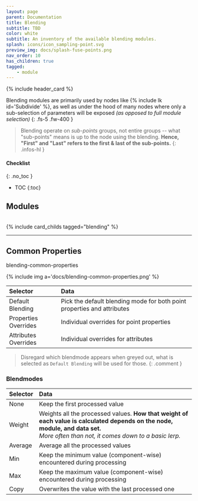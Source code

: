 ```yaml
---
layout: page
parent: Documentation
title: Blending
subtitle: TBD
color: white
subtitle: An inventory of the available blending modules.
splash: icons/icon_sampling-point.svg
preview_img: docs/splash-fuse-points.png
nav_order: 10
has_children: true
tagged: 
    - module
---
```


{% include header_card %}

Blending modules are primarily used by nodes like {% include lk id='Subdivide' %}, as well as under the hood of many nodes where only a sub-selection of parameters will be exposed *(as opposed to full module selection)*
{: .fs-5 .fw-400 }

> Blending operate on *sub-points* groups, not entire groups -- what "sub-points" means is up to the node using the blending.
> **Hence, "First" and "Last" refers to the first & last of the sub-points.**
{: .infos-hl }

#### Checklist
{: .no_toc }
- TOC
{:toc}

## Modules
<br>
{% include card_childs tagged="blending" %}

---
## Common Properties
blending-common-properties

{% include img a='docs/blending-common-properties.png' %} 

| Selector       | Data          |
|:-------------|:------------------|
| Default Blending           | Pick the default blending mode for both point properties and attributes |
| Properties Overrides           | Individual overrides for point properties |
| Attributes Overrides           | Individual overrides for attributes |

>Disregard which blendmode appears when greyed out, what is selected as `Default Blending` will be used for those.
{: .comment }

### Blendmodes

| Selector       | Data          |
|:-------------|:------------------|
| None           | Keep the first processed value |
| Weight           | Weights all the processed values. **How that weight of each value is calculated depends on the node, module, and data set.**<br> *More often than not, it comes down to a basic lerp.* |
| Average           | Average all the processed values |
| Min           | Keep the minimum value (component-wise) encountered during processing |
| Max           | Keep the maximum value (component-wise) encountered during processing |
| Copy           | Overwrites the value with the last processed one |